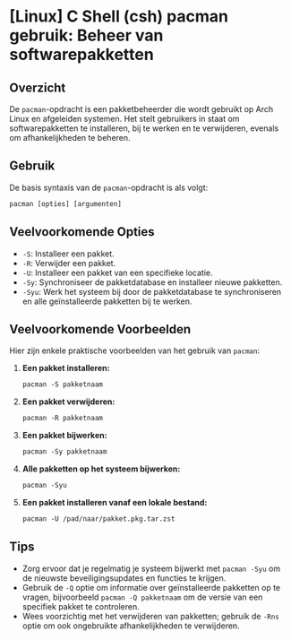 # [Linux] C Shell (csh) pacman gebruik: Beheer van softwarepakketten

## Overzicht
De `pacman`-opdracht is een pakketbeheerder die wordt gebruikt op Arch Linux en afgeleiden systemen. Het stelt gebruikers in staat om softwarepakketten te installeren, bij te werken en te verwijderen, evenals om afhankelijkheden te beheren.

## Gebruik
De basis syntaxis van de `pacman`-opdracht is als volgt:

```csh
pacman [opties] [argumenten]
```

## Veelvoorkomende Opties
- `-S`: Installeer een pakket.
- `-R`: Verwijder een pakket.
- `-U`: Installeer een pakket van een specifieke locatie.
- `-Sy`: Synchroniseer de pakketdatabase en installeer nieuwe pakketten.
- `-Syu`: Werk het systeem bij door de pakketdatabase te synchroniseren en alle geïnstalleerde pakketten bij te werken.

## Veelvoorkomende Voorbeelden
Hier zijn enkele praktische voorbeelden van het gebruik van `pacman`:

1. **Een pakket installeren:**
   ```csh
   pacman -S pakketnaam
   ```

2. **Een pakket verwijderen:**
   ```csh
   pacman -R pakketnaam
   ```

3. **Een pakket bijwerken:**
   ```csh
   pacman -Sy pakketnaam
   ```

4. **Alle pakketten op het systeem bijwerken:**
   ```csh
   pacman -Syu
   ```

5. **Een pakket installeren vanaf een lokale bestand:**
   ```csh
   pacman -U /pad/naar/pakket.pkg.tar.zst
   ```

## Tips
- Zorg ervoor dat je regelmatig je systeem bijwerkt met `pacman -Syu` om de nieuwste beveiligingsupdates en functies te krijgen.
- Gebruik de `-Q` optie om informatie over geïnstalleerde pakketten op te vragen, bijvoorbeeld `pacman -Q pakketnaam` om de versie van een specifiek pakket te controleren.
- Wees voorzichtig met het verwijderen van pakketten; gebruik de `-Rns` optie om ook ongebruikte afhankelijkheden te verwijderen.